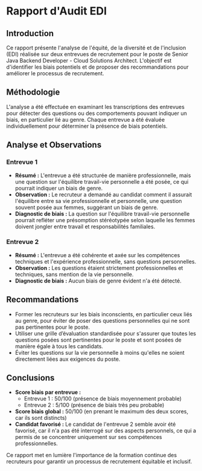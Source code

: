 
# Rapport d'Audit EDI

## Introduction
Ce rapport présente l'analyse de l'équité, de la diversité et de l'inclusion (EDI) réalisée sur deux entrevues de recrutement pour le poste de Senior Java Backend Developer - Cloud Solutions Architect. L'objectif est d'identifier les biais potentiels et de proposer des recommandations pour améliorer le processus de recrutement.

## Méthodologie
L'analyse a été effectuée en examinant les transcriptions des entrevues pour détecter des questions ou des comportements pouvant indiquer un biais, en particulier lié au genre. Chaque entrevue a été évaluée individuellement pour déterminer la présence de biais potentiels.

## Analyse et Observations

### Entrevue 1
- **Résumé :** L'entrevue a été structurée de manière professionnelle, mais une question sur l'équilibre travail-vie personnelle a été posée, ce qui pourrait indiquer un biais de genre.
- **Observation :** Le recruteur a demandé au candidat comment il assurait l'équilibre entre sa vie professionnelle et personnelle, une question souvent posée aux femmes, suggérant un biais de genre.
- **Diagnostic de biais :** La question sur l'équilibre travail-vie personnelle pourrait refléter une présomption stéréotypée selon laquelle les femmes doivent jongler entre travail et responsabilités familiales.

### Entrevue 2
- **Résumé :** L'entrevue a été cohérente et axée sur les compétences techniques et l'expérience professionnelle, sans questions personnelles.
- **Observation :** Les questions étaient strictement professionnelles et techniques, sans mention de la vie personnelle.
- **Diagnostic de biais :** Aucun biais de genre évident n'a été détecté.

## Recommandations
- Former les recruteurs sur les biais inconscients, en particulier ceux liés au genre, pour éviter de poser des questions personnelles qui ne sont pas pertinentes pour le poste.
- Utiliser une grille d’évaluation standardisée pour s'assurer que toutes les questions posées sont pertinentes pour le poste et sont posées de manière égale à tous les candidats.
- Éviter les questions sur la vie personnelle à moins qu'elles ne soient directement liées aux exigences du poste.

## Conclusions
- **Score biais par entrevue :**
  - Entrevue 1 : 50/100 (présence de biais moyennement probable)
  - Entrevue 2 : 5/100 (présence de biais très peu probable)
- **Score biais global :** 50/100 (en prenant le maximum des deux scores, car ils sont distincts)
- **Candidat favorisé :** Le candidat de l'entrevue 2 semble avoir été favorisé, car il n'a pas été interrogé sur des aspects personnels, ce qui a permis de se concentrer uniquement sur ses compétences professionnelles.

Ce rapport met en lumière l'importance de la formation continue des recruteurs pour garantir un processus de recrutement équitable et inclusif.